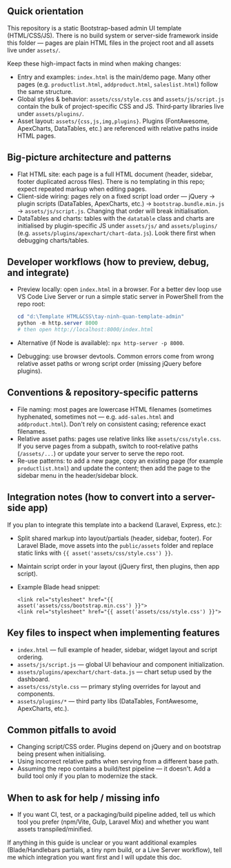 ## Quick orientation

This repository is a static Bootstrap-based admin UI template (HTML/CSS/JS). There is no build system or server-side framework inside this folder — pages are plain HTML files in the project root and all assets live under `assets/`.

Keep these high-impact facts in mind when making changes:

- Entry and examples: `index.html` is the main/demo page. Many other pages (e.g. `productlist.html`, `addproduct.html`, `saleslist.html`) follow the same structure.
- Global styles & behavior: `assets/css/style.css` and `assets/js/script.js` contain the bulk of project-specific CSS and JS. Third‑party libraries live under `assets/plugins/`.
- Asset layout: `assets/{css,js,img,plugins}`. Plugins (FontAwesome, ApexCharts, DataTables, etc.) are referenced with relative paths inside HTML pages.

## Big-picture architecture and patterns

- Flat HTML site: each page is a full HTML document (header, sidebar, footer duplicated across files). There is no templating in this repo; expect repeated markup when editing pages.
- Client-side wiring: pages rely on a fixed script load order — jQuery -> plugin scripts (DataTables, ApexCharts, etc.) -> `bootstrap.bundle.min.js` -> `assets/js/script.js`. Changing that order will break initialisation.
- DataTables and charts: tables with the `datatable` class and charts are initialised by plugin-specific JS under `assets/js/` and `assets/plugins/` (e.g. `assets/plugins/apexchart/chart-data.js`). Look there first when debugging charts/tables.

## Developer workflows (how to preview, debug, and integrate)

- Preview locally: open `index.html` in a browser. For a better dev loop use VS Code Live Server or run a simple static server in PowerShell from the repo root:

  ```powershell
  cd "d:\Template HTML&CSS\tay-ninh-quan-template-admin"
  python -m http.server 8000
  # then open http://localhost:8000/index.html
  ```

- Alternative (if Node is available): `npx http-server -p 8000`.
- Debugging: use browser devtools. Common errors come from wrong relative asset paths or wrong script order (missing jQuery before plugins).

## Conventions & repository-specific patterns

- File naming: most pages are lowercase HTML filenames (sometimes hyphenated, sometimes not — e.g. `add-sales.html` and `addproduct.html`). Don't rely on consistent casing; reference exact filenames.
- Relative asset paths: pages use relative links like `assets/css/style.css`. If you serve pages from a subpath, switch to root‑relative paths (`/assets/...`) or update your server to serve the repo root.
- Re-use patterns: to add a new page, copy an existing page (for example `productlist.html`) and update the content; then add the page to the sidebar menu in the header/sidebar block.

## Integration notes (how to convert into a server-side app)

If you plan to integrate this template into a backend (Laravel, Express, etc.):

- Split shared markup into layout/partials (header, sidebar, footer). For Laravel Blade, move assets into the `public/assets` folder and replace static links with `{{ asset('assets/css/style.css') }}`.
- Maintain script order in your layout (jQuery first, then plugins, then app script).
- Example Blade head snippet:

  ```blade
  <link rel="stylesheet" href="{{ asset('assets/css/bootstrap.min.css') }}">
  <link rel="stylesheet" href="{{ asset('assets/css/style.css') }}">
  ```

## Key files to inspect when implementing features

- `index.html` — full example of header, sidebar, widget layout and script ordering.
- `assets/js/script.js` — global UI behaviour and component initialization.
- `assets/plugins/apexchart/chart-data.js` — chart setup used by the dashboard.
- `assets/css/style.css` — primary styling overrides for layout and components.
- `assets/plugins/*` — third party libs (DataTables, FontAwesome, ApexCharts, etc.).

## Common pitfalls to avoid

- Changing script/CSS order. Plugins depend on jQuery and on bootstrap being present when initialising.
- Using incorrect relative paths when serving from a different base path.
- Assuming the repo contains a build/test pipeline — it doesn't. Add a build tool only if you plan to modernize the stack.

## When to ask for help / missing info

- If you want CI, test, or a packaging/build pipeline added, tell us which tool you prefer (npm/Vite, Gulp, Laravel Mix) and whether you want assets transpiled/minified.

If anything in this guide is unclear or you want additional examples (Blade/Handlebars partials, a tiny npm build, or a Live Server workflow), tell me which integration you want first and I will update this doc.
